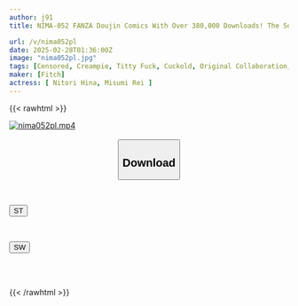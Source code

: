 ```yaml
---
author: j91
title: NIMA-052 FANZA Doujin Comics With Over 380,000 Downloads! The Second Installment Of Cyclone's Original Mega-hit! Live-action Version Of Midareuchi 2 Nitori Hina And Misumi Rei

url: /v/nima052pl
date: 2025-02-28T01:36:00Z
image: "nima052pl.jpg"
tags: [Censored, Creampie, Titty Fuck, Cuckold, Original Collaboration, Acme · Orgasm	]
maker: [Fitch]
actress: [ Nitori Hina, Misumi Rei ]
---
```



{{< rawhtml >}}

<div class="video" data-videoid="RDe3x9Z12XIx1a">
    <a href="javascript:;">
        <img src="/v/nima052pl/nima052pl.jpg" width="WIDTH" height="HEIGHT" alt="nima052pl.mp4" loading="lazy">
    </a>
</div>

<script type="text/javascript" src="https://j91.asia/asset/on-demand-st.js"></script>

<br>
  <link rel="stylesheet" href="https://j91.asia/asset/bs5.css">
  
  <center>
  <button class="btn btn-primary" type="button" data-bs-toggle="collapse" data-bs-target=".multi-collapse" aria-expanded="false" aria-controls="multiCollapseExample1 multiCollapseExample2"><h2>Download</h2></button></center>
</p>
<div class="row">
  <div class="col">
    <div class="collapse multi-collapse" id="multiCollapseExample1">
      <div class="card card-body">
	      	      <br>
<div class="buttons">  
<p><a href="/v/nima052pl/st.html" target="_blank"><button class="btn-hover color-3"><i class="fa fa-download"></i> ST</button></a></p></div>
    </div>
  </div>
</div>
  <div class="col">
    <div class="collapse multi-collapse" id="multiCollapseExample2">
      <div class="card card-body">
	      <br>
<div class="buttons">
<p><a href="/v/nima052pl/sw.html" target="_blank"><button class="btn-hover color-2"><i class="fa fa-download"></i> SW</button></a></p></div>
<br><br>
      </div>
    </div>
  </div>
</div>

{{< /rawhtml >}}